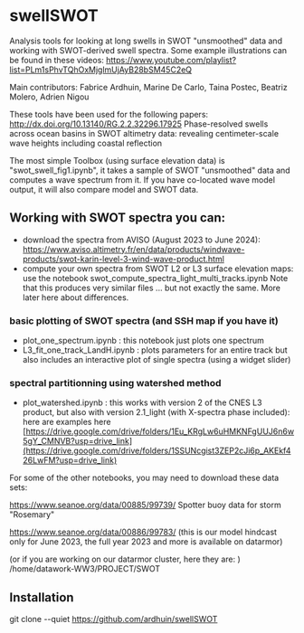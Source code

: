 # swellSWOT
Analysis tools for looking at long swells in SWOT "unsmoothed" data and working with SWOT-derived swell spectra. Some example illustrations can be found in these videos: 
https://www.youtube.com/playlist?list=PLm1sPhvTQhOxMjglmUjAyB28bSM45C2eQ 

Main contributors: 
Fabrice Ardhuin, Marine De Carlo, Taina Postec, Beatriz Molero, Adrien Nigou 

These tools have been used for the following papers: 
http://dx.doi.org/10.13140/RG.2.2.32296.17925   Phase-resolved swells across ocean basins in SWOT altimetry data: revealing centimeter-scale wave heights including coastal reflection

The most simple Toolbox (using surface elevation data) is "swot_swell_fig1.ipynb", it takes a sample of SWOT "unsmoothed" data and computes a wave spectrum from it. 
If you have co-located wave model output, it will also
compare model and SWOT data.

## Working with SWOT spectra you can: 
- download the spectra from AVISO (August 2023 to June 2024): https://www.aviso.altimetry.fr/en/data/products/windwave-products/swot-karin-level-3-wind-wave-product.html
- compute your own spectra from SWOT L2 or L3 surface elevation maps: 
use the notebook swot_compute_spectra_light_multi_tracks.ipynb
Note that this produces very similar files ... but not exactly the same. More later here about differences. 

### basic plotting of SWOT spectra (and SSH map if you have it)
- plot_one_spectrum.ipynb : this notebook just plots one spectrum 
- L3_fit_one_track_LandH.ipynb : plots parameters for an entire track but also includes 
an interactive plot of single spectra (using a widget slider)  

### spectral partitionning using watershed method
- plot_watershed.ipynb : this works with version 2 of the CNES L3 product, but also with version 2.1_light (with X-spectra phase included): here are examples here [https://drive.google.com/drive/folders/1Eu_KRgLw6uHMKNFgUUJ6n6w5gY_CMNVB?usp=drive_link](https://drive.google.com/drive/folders/1SSUNcgist3ZEP2cJi6p_AKEkf426LwFM?usp=drive_link)

For some of the other notebooks, you may need to download these data sets: 

https://www.seanoe.org/data/00885/99739/  Spotter buoy data for storm "Rosemary"

https://www.seanoe.org/data/00886/99783/  (this is our model hindcast only for June 2023, the full year 2023 and
more is available on datarmor) 

(or if you are working on our datarmor cluster, here they are: ) 
/home/datawork-WW3/PROJECT/SWOT

## Installation 
git clone --quiet https://github.com/ardhuin/swellSWOT
